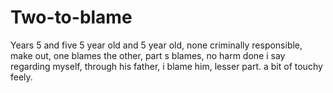 # Two-to-blame
Years 5 and five
5 year old and 5 year old, none criminally responsible, make out, one blames the other, part s blames, no harm done i say regarding myself, through his father, i blame him, lesser part. a bit of touchy feely.